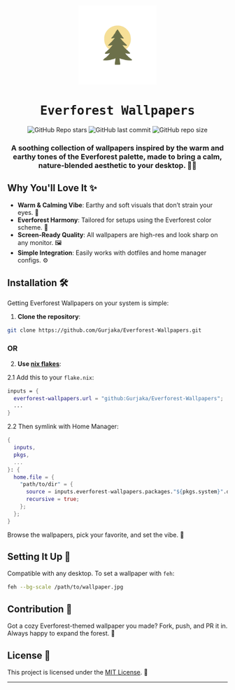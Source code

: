 <div align="center">

<img alt="Everforest Icon" src="./everforest.svg" width="180px"/>

# <samp>Everforest Wallpapers</samp>

![GitHub Repo stars](https://img.shields.io/github/stars/Gurjaka/Everforest-Wallpapers?style=for-the-badge\&labelColor=2b3339\&color=a7c080) ![GitHub last commit](https://img.shields.io/github/last-commit/Gurjaka/Everforest-Wallpapers?style=for-the-badge\&labelColor=2b3339\&color=a7c080) ![GitHub repo size](https://img.shields.io/github/repo-size/Gurjaka/Everforest-Wallpapers?style=for-the-badge\&labelColor=2b3339\&color=a7c080)

### A soothing collection of wallpapers inspired by the warm and earthy tones of the Everforest palette, made to bring a calm, nature-blended aesthetic to your desktop. 🌲🍃

</div>

## Why You'll Love It ✨

* **Warm & Calming Vibe**: Earthy and soft visuals that don’t strain your eyes. 🌿
* **Everforest Harmony**: Tailored for setups using the Everforest color scheme. 🍂
* **Screen-Ready Quality**: All wallpapers are high-res and look sharp on any monitor. 🖼️
* **Simple Integration**: Easily works with dotfiles and home manager configs. ⚙️

## Installation 🛠️

Getting Everforest Wallpapers on your system is simple:

1. **Clone the repository**:

```bash
git clone https://github.com/Gurjaka/Everforest-Wallpapers.git
```

### OR

2. **Use [nix flakes](https://wiki.nixos.org/wiki/Flakes)**:

2.1 Add this to your `flake.nix`:

```nix
inputs = {
  everforest-wallpapers.url = "github:Gurjaka/Everforest-Wallpapers";
  ...
}
```

2.2 Then symlink with Home Manager:

```nix
{
  inputs,
  pkgs,
  ...
}: {
  home.file = {
    "path/to/dir" = {
      source = inputs.everforest-wallpapers.packages."${pkgs.system}".default;
      recursive = true;
    };
  };
}
```

Browse the wallpapers, pick your favorite, and set the vibe. 🍵

## Setting It Up 🔧

Compatible with any desktop. To set a wallpaper with `feh`:

```bash
feh --bg-scale /path/to/wallpaper.jpg
```

## Contribution 🤝

Got a cozy Everforest-themed wallpaper you made? Fork, push, and PR it in. Always happy to expand the forest. 🌳

## License 📜

This project is licensed under the [MIT License](LICENSE). 🐾

---
